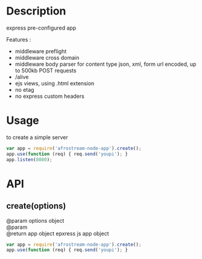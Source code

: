 # Description

express pre-configured app    

Features :  
* middleware preflight
* middleware cross domain
* middleware body parser for content type json, xml, form url encoded, up to 500kb POST requests
* /alive
* ejs views, using .html extension
* no etag
* no express custom headers 

# Usage

to create a simple server

```js
var app = require('afrostream-node-app').create();
app.use(function (req) { req.send('youpi'); }
app.listen(8080);
```

# API

## create(options)

@param options object  
@param  
@return app    object   epxress js app object  

```js
var app = require('afrostream-node-app').create();
app.use(function (req) { req.send('youpi'); }
```
